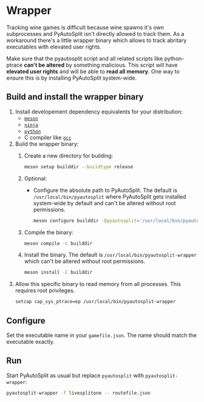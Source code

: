 # Wrapper

Tracking wine games is difficult because wine spawns it's own subprocesses and PyAutoSplit isn't directly allowed to track them.
As a workaround there's a little wrapper binary which allows to track abritary executables with elevated user rights.

Make sure that the pyautosplit script and all related scripts like python-ptrace **can't be altered** by something malicious. This script will have **elevated user rights** and will be able to **read all memory**. One way to ensure this is by installing PyAutoSplit system-wide.

## Build and install the wrapper binary

1. Install developement dependency equivalents for your distribution:
    * [`meson`](https://repology.org/project/meson/versions)
    * [`ninja`](https://repology.org/project/ninja/versions)
    * [`python`](https://repology.org/project/python/versions)
    * C compiler like [`gcc`](https://repology.org/project/gcc/versions)
1. Build the wrapper binary:
    1.  Create a new directory for building:

        ~~~ sh
        meson setup builddir --buildtype release
        ~~~
    1.  Optional:
        * Configure the absolute path to PyAutoSplit. The default is `/usr/local/bin/pyautosplit` where PyAutoSplit gets installed system-wide by default and can't be altered without root permissions.

          ~~~ sh
          meson configure builddir -Dpyautosplit='/usr/local/bin/pyautosplit'
          ~~~
    1.  Compile the binary:

        ~~~ sh
        meson compile -C builddir
        ~~~
    1.  Install the binary. The default is `/usr/local/bin/pyautosplit-wrapper` which can't be altered without root permissions.

        ~~~ sh
        meson install -C builddir
        ~~~
1.  Allow this specific binary to read memory from all processes. This requires root privileges.
    ~~~ sh
    setcap cap_sys_ptrace=ep /usr/local/bin/pyautosplit-wrapper
    ~~~

## Configure

Set the executable name in your `gamefile.json`. The name should match the executable exactly.

## Run

Start PyAutoSplit as usual but replace `pyautosplit` with `pyautosplit-wrapper`:
~~~ sh
pyautosplit-wrapper -f livesplitone -- routefile.json
~~~
